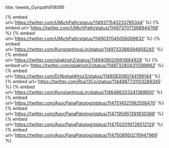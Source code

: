 title: tweets_Gynpath918095

{% embed url='https://twitter.com/UMichPath/status/1149371540233785344' %}
{% embed url='https://twitter.com/UMichPath/status/1149737071398944768' %}
{% embed url='https://twitter.com/UMichPath/status/1149037045056069632' %}
{% embed url='https://twitter.com/KonstantinosLin/status/1149733386094858245' %}
{% embed url='https://twitter.com/sbakhsh2/status/1149409020693884928' %}
{% embed url='https://twitter.com/sbakhsh2/status/1149732804311289862' %}
{% embed url='https://twitter.com/DrNishatAfroz2/status/1146083080744198144' %}
{% embed url='https://twitter.com/Rus13Co/status/1144987731103289345' %}
{% embed url='https://twitter.com/KonstantinosLin/status/1146486203241369600' %}
{% embed url='https://twitter.com/AsocPanaPatolog/status/1147514521562558470' %}
{% embed url='https://twitter.com/AsocPanaPatolog/status/1147195651391930368' %}
{% embed url='https://twitter.com/AsocPanaPatolog/status/1147502019726512129' %}
{% embed url='https://twitter.com/AsocPanaPatolog/status/1147508950276947969' %}
